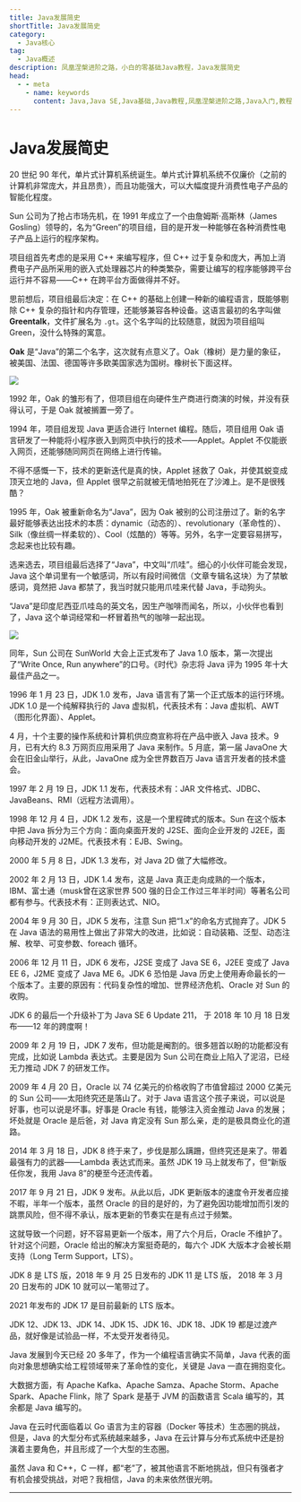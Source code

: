 ```yaml
---
title: Java发展简史
shortTitle: Java发展简史
category:
  - Java核心
tag:
  - Java概述
description: 凤凰涅槃进阶之路，小白的零基础Java教程，Java发展简史
head:
  - - meta
    - name: keywords
      content: Java,Java SE,Java基础,Java教程,凤凰涅槃进阶之路,Java入门,教程,Java简史
---
```


# Java发展简史

20 世纪 90 年代，单片式计算机系统诞生。单片式计算机系统不仅廉价（之前的计算机非常庞大，并且昂贵），而且功能强大，可以大幅度提升消费性电子产品的智能化程度。

Sun 公司为了抢占市场先机，在 1991 年成立了一个由詹姆斯·高斯林（James Gosling）领导的，名为“Green”的项目组，目的是开发一种能够在各种消费性电子产品上运行的程序架构。

项目组首先考虑的是采用 C++ 来编写程序，但 C++ 过于复杂和庞大，再加上消费电子产品所采用的嵌入式处理器芯片的种类繁杂，需要让编写的程序能够跨平台运行并不容易——C++ 在跨平台方面做得并不好。

思前想后，项目组最后决定：在 C++ 的基础上创建一种新的编程语言，既能够剔除 C++ 复杂的指针和内存管理，还能够兼容各种设备。这语言最初的名字叫做 **Greentalk**，文件扩展名为 `.gt`。这个名字叫的比较随意，就因为项目组叫 Green，没什么特殊的寓意。

**Oak** 是“Java”的第二个名字，这次就有点意义了。Oak（橡树）是力量的象征，被美国、法国、德国等许多欧美国家选为国树。橡树长下面这样。

![](http://cdn.tobebetterjavaer.com/tobebetterjavaer/images/overview/two-01.png)

1992 年，Oak 的雏形有了，但项目组在向硬件生产商进行商演的时候，并没有获得认可，于是 Oak 就被搁置一旁了。

1994 年，项目组发现 Java 更适合进行 Internet 编程。随后，项目组用 Oak 语言研发了一种能将小程序嵌入到网页中执行的技术——Applet。Applet 不仅能嵌入网页，还能够随同网页在网络上进行传输。

不得不感慨一下，技术的更新迭代是真的快，Applet 拯救了 Oak，并使其蜕变成顶天立地的 Java，但 Applet 很早之前就被无情地拍死在了沙滩上。是不是很残酷？

1995 年，Oak 被重新命名为“Java”，因为 Oak 被别的公司注册过了。新的名字最好能够表达出技术的本质：dynamic（动态的）、revolutionary（革命性的）、Silk（像丝绸一样柔软的）、Cool（炫酷的）等等。另外，名字一定要容易拼写，念起来也比较有趣。

选来选去，项目组最后选择了“Java”，中文叫“爪哇”。细心的小伙伴可能会发现，Java 这个单词里有一个敏感词，所以有段时间微信（文章专辑名这块）为了禁敏感词，竟然把 Java 都禁了，我当时就只能用爪哇来代替 Java，手动狗头。

“Java”是印度尼西亚爪哇岛的英文名，因生产咖啡而闻名，所以，小伙伴也看到了，Java 这个单词经常和一杯冒着热气的咖啡一起出现。

![](http://cdn.tobebetterjavaer.com/tobebetterjavaer/images/overview/two-02.png)

同年，Sun 公司在 SunWorld 大会上正式发布了 Java 1.0 版本，第一次提出了“Write Once, Run anywhere”的口号。《时代》杂志将 Java 评为 1995 年十大最佳产品之一。

1996 年 1 月 23 日，JDK 1.0 发布，Java 语言有了第一个正式版本的运行环境。JDK 1.0 是一个纯解释执行的 Java 虚拟机，代表技术有：Java 虚拟机、AWT（图形化界面）、Applet。

4 月，十个主要的操作系统和计算机供应商宣称将在产品中嵌入 Java 技术。9 月，已有大约 8.3 万网页应用采用了 Java 来制作。5 月底，第一届 JavaOne 大会在旧金山举行，从此，JavaOne 成为全世界数百万 Java 语言开发者的技术盛会。

 1997 年 2 月 19 日，JDK 1.1 发布，代表技术有：JAR 文件格式、JDBC、JavaBeans、RMI（远程方法调用）。

1998 年 12 月 4 日，JDK 1.2 发布，这是一个里程碑式的版本。Sun 在这个版本中把 Java 拆分为三个方向：面向桌面开发的 J2SE、面向企业开发的 J2EE，面向移动开发的 J2ME。代表技术有：EJB、Swing。

2000 年 5 月 8 日，JDK 1.3 发布，对 Java 2D 做了大幅修改。

2002 年 2 月 13 日，JDK 1.4 发布，这是 Java 真正走向成熟的一个版本，IBM、富士通（musk曾在这家世界 500 强的日企工作过三年半时间）等著名公司都有参与。代表技术有：正则表达式、NIO。

2004 年 9 月 30 日，JDK 5 发布，注意 Sun 把“1.x”的命名方式抛弃了。JDK 5 在 Java 语法的易用性上做出了非常大的改进，比如说：自动装箱、泛型、动态注解、枚举、可变参数、foreach 循环。

2006 年 12 月 11 日，JDK 6 发布，J2SE 变成了 Java SE 6，J2EE 变成了 Java EE 6，J2ME 变成了 Java ME 6。JDK 6 恐怕是 Java 历史上使用寿命最长的一个版本了。主要的原因有：代码复杂性的增加、世界经济危机、Oracle 对 Sun 的收购。

JDK 6 的最后一个升级补丁为 Java SE 6 Update 211， 于 2018 年 10 月 18 日发布——12 年的跨度啊！

2009 年 2 月 19 日，JDK 7 发布，但功能是阉割的。很多翘首以盼的功能都没有完成，比如说 Lambda  表达式。主要是因为 Sun 公司在商业上陷入了泥沼，已经无力推动 JDK 7 的研发工作。

2009 年 4 月 20 日，Oracle 以 74 亿美元的价格收购了市值曾超过 2000 亿美元的 Sun 公司——太阳终究还是落山了。对于 Java 语言这个孩子来说，可以说是好事，也可以说是坏事。好事是 Oracle 有钱，能够注入资金推动 Java 的发展；坏处就是 Oracle 是后爸，对 Java 肯定没有 Sun 那么亲，走的是极具商业化的道路。

 2014 年 3 月 18 日，JDK 8 终于来了，步伐是那么蹒跚，但终究还是来了。带着最强有力的武器——Lambda 表达式而来。虽然 JDK 19 马上就发布了，但“新版任你发，我用 Java 8”的梗至今还流传着。

2017 年 9 月 21 日，JDK 9 发布。从此以后，JDK 更新版本的速度令开发者应接不暇，半年一个版本，虽然 Oracle 的目的是好的，为了避免因功能增加而引发的跳票风险，但不得不承认，版本更新的节奏实在是有点过于频繁。

这就导致一个问题，好不容易更新一个版本，用了六个月后，Oracle 不维护了。针对这个问题，Oracle 给出的解决方案挺奇葩的，每六个 JDK 大版本才会被长期支持（Long Term Support，LTS）。

JDK 8 是 LTS 版，2018 年 9 月 25 日发布的 JDK 11 是 LTS 版， 2018 年 3 月 20 日发布的 JDK 10 就可以一笔带过了。

2021 年发布的 JDK 17 是目前最新的 LTS 版本。

JDK 12、JDK 13、JDK 14、JDK 15、JDK 16、JDK 18、JDK 19 都是过渡产品，就好像是试验品一样，不太受开发者待见。

Java 发展到今天已经 20 多年了，作为一个编程语言确实不简单，Java 代表的面向对象思想确实给工程领域带来了革命性的变化，关键是 Java 一直在拥抱变化。

大数据方面，有 Apache Kafka、Apache Samza、Apache Storm、Apache Spark、Apache Flink，除了 Spark 是基于 JVM 的函数语言 Scala 编写的，其余都是 Java 编写的。

Java 在云时代面临着以 Go 语言为主的容器（Docker 等技术）生态圈的挑战，但是，Java 的大型分布式系统越来越多，Java 在云计算与分布式系统中还是扮演着主要角色，并且形成了一个大型的生态圈。

虽然 Java 和 C++，C 一样，都“老”了，被其他语言不断地挑战，但只有强者才有机会接受挑战，对吧？我相信，Java 的未来依然很光明。

----

  

 

  